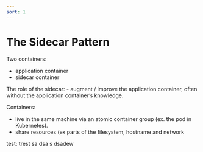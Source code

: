 ```yaml
---
sort: 1
---
```


#  The Sidecar Pattern

Two containers:
- application container
- sidecar container

The role of the sidecar:
    - augment / improve the application container, often without the application container’s knowledge.

Containers:
- live in the same machine via an atomic container group (ex. the pod in Kubernetes).
- share resources (ex parts of the filesystem, hostname and network



test:
    trest sa
     dsa s 
     dsadew